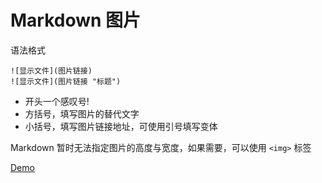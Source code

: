 # Markdown 图片

语法格式

````
![显示文件](图片链接)
![显示文件](图片链接 "标题")
````

* 开头一个感叹号!
* 方括号，填写图片的替代文字
* 小括号，填写图片链接地址，可使用引号填写变体



Markdown 暂时无法指定图片的高度与宽度，如果需要，可以使用 `<img>` 标签

[Demo](https://github.com/Molln/Markdown/blob/master/Demo/MarkdownImage.md)

